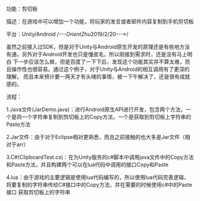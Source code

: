 功能：剪切板

描述：在游戏中可以增加一个功能，将玩家的发言或者邮件内容复制到手机剪切板

平台：Unity/Android
/*---OrientZhu*2019/2/20---*/

虽然之前接入过SDK，但是对于Unity与Android原生开发的原理还是有些地方没有通，另外对于Android开发也只是懂皮毛，所以刚接到需求时，还是没有马上明白
下一步应该怎么做，但是百度了一下下后，发现这个功能其实并不算太难，而且操作性也很容易。通过这个例子，对于Unity与Android的相互调用有了更深的理解，
而且本来预计要一两天才有头绪的事情，被一下午解决了，还是很有成就感的。

流程：
  
  1.Java文件(JarDemo.java)：进行Android原生API进行开发，包含两个方法，一个是将一个字符串复制到剪切板上的Copy方法，一个是获取到剪切板上字符串的Paste方法
  
  2.Jar文件：由于对于Eclipse相对更熟悉，而且之前接触的也大多是Jar文件（相对于arr）
  
  3.C#(ClipboardTest.cs)：在为Unity服务的c#脚本中调用java文件中的Copy方法和Paste方法，并且构建两个可以在lua代码中调用的接口Copy和Paste
  
  4.lua：由于游戏的主要逻辑是使用lua代码编写的，所以使用lua代码完善逻辑，将要复制的字符串传给C#接口中的Copy方法，并在需要的时候使用c#中的Paste接口
  获取剪切板上的字符串

